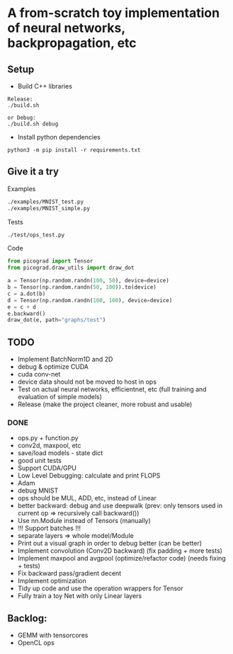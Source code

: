 # A from-scratch toy implementation of neural networks, backpropagation, etc

## Setup

- Build C++ libraries

```
Release:
./build.sh

or Debug:
./build.sh debug
```

- Install python dependencies

```
python3 -m pip install -r requirements.txt
```

## Give it a try

Examples

```bash
./examples/MNIST_test.py
./examples/MNIST_simple.py
```

Tests

```bash
./test/ops_test.py
```

Code

```python
from picograd import Tensor
from picograd.draw_utils import draw_dot

a = Tensor(np.random.randn(100, 50), device=device)
b = Tensor(np.random.randn(50, 100)).to(device)
c = a.dot(b)
d = Tensor(np.random.randn(100, 100), device=device)
e = c + d
e.backward()
draw_dot(e, path="graphs/test")
```

## TODO
- Implement BatchNorm1D and 2D
- debug & optimize CUDA
- cuda conv-net
- device data should not be moved to host in ops
- Test on actual neural networks, efficientnet, etc (full training and evaluation of simple models)
- Release (make the project cleaner, more robust and usable)

### DONE


- ops.py + function.py
- conv2d, maxpool, etc
- save/load models - state dict
- good unit tests
- Support CUDA/GPU
- Low Level Debugging: calculate and print FLOPS
- Adam
- debug MNIST
- ops should be MUL, ADD, etc, instead of Linear
- better backward: debug and use deepwalk (prev: only tensors used in current op => recursively call backward())
- Use nn.Module instead of Tensors (manually)
- !!! Support batches !!!
- separate layers => whole model/Module
- Print out a visual graph in order to debug better (can be better)
- Implement convolution (Conv2D backward) (fix padding + more tests)
- Implement maxpool and avgpool (optimize/refactor code) (needs fixing + tests)
- Fix backward pass/gradient decent
- Implement optimization
- Tidy up code and use the operation wrappers for Tensor
- Fully train a toy Net with only Linear layers

## Backlog:

- GEMM with tensorcores
- OpenCL ops
